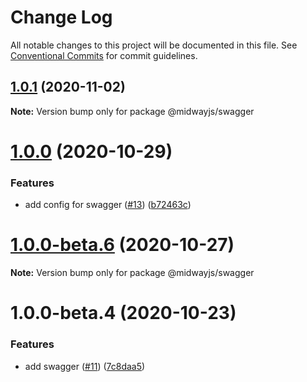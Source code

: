 # Change Log

All notable changes to this project will be documented in this file.
See [Conventional Commits](https://conventionalcommits.org) for commit guidelines.

## [1.0.1](https://github.com/midwayjs/midway-component/compare/@midwayjs/swagger@1.0.0...@midwayjs/swagger@1.0.1) (2020-11-02)

**Note:** Version bump only for package @midwayjs/swagger





# [1.0.0](https://github.com/midwayjs/midway-component/compare/@midwayjs/swagger@1.0.0-beta.6...@midwayjs/swagger@1.0.0) (2020-10-29)


### Features

* add config for swagger ([#13](https://github.com/midwayjs/midway-component/issues/13)) ([b72463c](https://github.com/midwayjs/midway-component/commit/b72463c6ab52cf5adff0c185d3a1752a6510690e))





# [1.0.0-beta.6](https://github.com/midwayjs/midway-component/compare/@midwayjs/swagger@1.0.0-beta.4...@midwayjs/swagger@1.0.0-beta.6) (2020-10-27)

**Note:** Version bump only for package @midwayjs/swagger





# 1.0.0-beta.4 (2020-10-23)


### Features

* add swagger ([#11](https://github.com/midwayjs/midway-component/issues/11)) ([7c8daa5](https://github.com/midwayjs/midway-component/commit/7c8daa5b23eaf688b967f5199b6353a69f482e9f))
